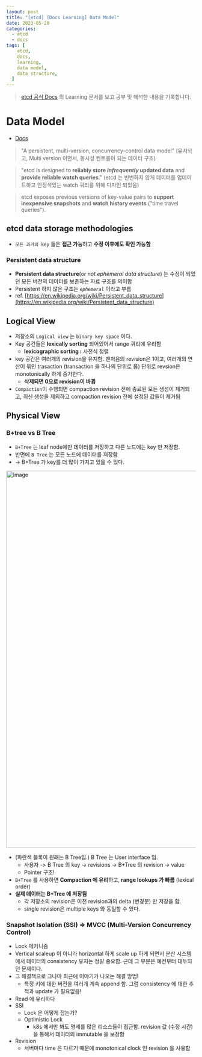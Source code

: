 ```yaml
---
layout: post
title: "[etcd] [Docs Learning] Data Model"
date: 2023-05-20
categories:
  - etcd
  - docs
tags: [
    etcd,
    docs,
    learning,
    data model,
    data structure,
  ]
---
```


> [etcd 공식 Docs](https://etcd.io/docs/v3.5/learning/) 의 Learning 문서를 보고 공부 및 해석한 내용을 기록합니다.
> 

# Data Model
- [Docs](https://etcd.io/docs/v3.5/learning/data_model/)

> "A persistent, multi-version, concurrency-control data model"
> (유지되고, Multi version 이면서, 동시성 컨트롤이 되는 데이터 구조)

> "etcd is designed to **reliably store *infrequently* updated data** and **provide reliable watch queries**."
> (etcd 는 빈번하지 않게 데이터를 업데이트하고 안정석있는 watch 쿼리를 위해 디자인 되었음)

> etcd exposes previous versions of key-value pairs to **support inexpensive snapshots** and **watch history events** ("time travel queries").


## etcd data storage methodologies

- `모든 과거의 key` 들은 **접근 가능**하고 **수정 이후에도 확인 가능함**

### Persistent data structure

- **Persistent data structure**(*or not ephemeral data structure*) 는 수정이 되었던 모든 버전의 데이터를 보존하는 자료 구조를 의미함
- Persistent 하지 않은 구조는 *`ephemeral`* 이라고 부름
- ref. [https://en.wikipedia.org/wiki/Persistent_data_structure](https://en.wikipedia.org/wiki/Persistent_data_structure)

## Logical View

- 저장소의 `Logical view` 는 `binary key space` 이다.
- Key 공간들은 **lexically sorting** 되어있어서 range 쿼리에 유리함
    - **lexicographic sorting :** 사전식 정렬
- key 공간은 여러개의 revision을 유지함. 맨처음의 revision은 1이고, 여러개의 연산이 묶인 trasaction (transaction 을 하나의 단위로 봄) 단위로 revsion은 monotonically 하게 증가한다.
    - **삭제되면 0으로 revision이 바뀜**
- `Compaction`이 수행되면 compaction revision 전에 종료된 모든 생성이 제거되고, 최신 생성을 제외하고 compaction revision 전에 설정된 값들이 제거됨

## Physical View

### B+tree vs B Tree

- `B+Tree` 는 leaf node에만 데이터를 저장하고 다른 노드에는 key 만 저장함.
- 반면에 `B Tree` 는 모든 노드에 데이터를 저장함
- → B+Tree 가 key를 더 많이 가지고 있을 수 있다.

<img width="1002" alt="image" src="https://github.com/hhhyunwoo/hhhyunwoo/assets/37402136/2736976a-2bbb-415b-ab76-9027d66a21a8">

- (파란색 블록이 원래는 B Tree임.) B Tree 는 User interface 임.
    - 사용자 -> B Tree 의 key -> revisions -> B+Tree 의 revision -> value
    - Pointer 구조!
- `B+Tree` 를 사용하면 **Compaction 에 유리**하고, **range lookups 가 빠름** (lexical order)
- **실제 데이터는 B+Tree 에 저장됨**
    - 각 저장소의 revision은 이전 revision과의 delta (변경분) 만 저장을 함.
    - single revision은 multiple keys 와 동일할 수 있다.

### Snapshot Isolation (SSI) => MVCC (Multi-Version Concurrency Control)

- Lock 메커니즘
- Vertical scaleup 이 아니라 horizontal 하게 scale up 하게 되면서 분산 시스템에서 데이터의 consistency 유지는 정말 중요함. 근데 그 부분은 예전부터 대두되던 문제이다.
- 그 해결책으로 그나마 최근에 이야기가 나오는 해결 방법!
    - 특정 키에 대한 버전을 여러개 계속 append 함. 그럼 consistency 에 대한 추적과 update 가 필요없음!
- Read 에 유리하다
- SSI
    - Lock 은 어떻게 잡는가?
    - Optimistic Lock
        - k8s 에서만 봐도 명세를 많은 리소스들이 접근함. revision 값 (수정 시간) 을 통해서 데이터의 immutable 을 보장함
- Revision
    - 서버마다 time 은 다르기 때문에 monotonical clock 인 revision 을 사용함